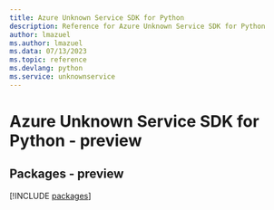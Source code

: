 ```yaml
---
title: Azure Unknown Service SDK for Python
description: Reference for Azure Unknown Service SDK for Python
author: lmazuel
ms.author: lmazuel
ms.data: 07/13/2023
ms.topic: reference
ms.devlang: python
ms.service: unknownservice
---
```

# Azure Unknown Service SDK for Python - preview
## Packages - preview
[!INCLUDE [packages](unknown-service-index.md)]